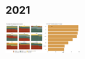 # 2021

<a href="https://github.com/huyenle/tidy_tuesday/tree/master/2021-06-29"><img src="https://github.com/huyenle/tidy_tuesday/raw/master/2021-06-29/animal_rescue.png" alt="2021-06-29" width="40%"></a> 

